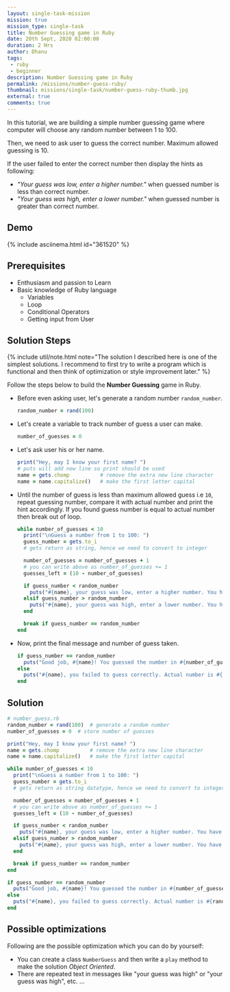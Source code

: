 ```yaml
---
layout: single-task-mission
mission: true
mission_type: single-task
title: Number Guessing game in Ruby
date: 20th Sept, 2020 02:00:00
duration: 2 Hrs
author: Dhanu
tags:
 - ruby
 - beginner
description: Number Guessing game in Ruby
permalink: /missions/number-guess-ruby/
thumbnail: missions/single-task/number-guess-ruby-thumb.jpg
external: true
comments: true
---
```


In this tutorial, we are building a simple number guessing game where computer will choose any random number between 1 to 100.

Then, we need to ask user to guess the correct number.
Maximum allowed guessing is 10.

If the user failed to enter the correct number then display the hints as following:

- _"Your guess was low, enter a higher number."_ when guessed number is less than correct number.
- _"Your guess was high, enter a lower number."_ when guessed number is greater than correct number.

## Demo

{% include asciinema.html id="361520" %}

## Prerequisites

- Enthusiasm and passion to Learn
- Basic knowledge of Ruby language
  - Variables
  - Loop
  - Conditional Operators
  - Getting input from User

## Solution Steps

{% include util/note.html
    note="The solution I described here is one of the simplest solutions.
          I recommend to first try to write a program which is functional and then think of optimization or style improvement later."
%}

Follow the steps below to build the **Number Guessing** game in Ruby.

- Before even asking user, let's generate a random number `random_number`.

  ```ruby
  random_number = rand(100)
  ```

- Let's create a variable to track number of guess a user can make.

  ```ruby
  number_of_guesses = 0
  ```

- Let's ask user his or her name.

  ```ruby
  print("Hey, may I know your first name? ")
  # puts will add new line so print should be used
  name = gets.chomp          # remove the extra new line character
  name = name.capitalize()   # make the first letter capital
  ```

- Until the number of guess is less than maximum allowed guess i.e `10`, repeat guessing number,
  compare it with actual number and print the hint accordingly. If you found guess number is equal
  to actual number then break out of loop.

  ```ruby
  while number_of_guesses < 10
    print("\nGuess a number from 1 to 100: ")
    guess_number = gets.to_i
    # gets return as string, hence we need to convert to integer

    number_of_guesses = number_of_guesses + 1
    # you can write above as number_of_guesses += 1
    guesses_left = (10 - number_of_guesses)

    if guess_number < random_number
      puts("#{name}, your guess was low, enter a higher number. You have #{guesses_left} guesses left.")
    elsif guess_number > random_number
      puts("#{name}, your guess was high, enter a lower number. You have #{guesses_left} guesses left.")
    end

    break if guess_number == random_number
  end
  ```

- Now, print the final message and number of guess taken.

  ```ruby
  if guess_number == random_number
    puts("Good job, #{name}! You guessed the number in #{number_of_guesses} tries.")
  else
    puts("#{name}, you failed to guess correctly. Actual number is #{random_number}.")
  end
  ```

## Solution

```ruby
# number_guess.rb
random_number = rand(100)  # generate a random number
number_of_guesses = 0  # store number of guesses

print("Hey, may I know your first name? ")
name = gets.chomp          # remove the extra new line character
name = name.capitalize()   # make the first letter capital

while number_of_guesses < 10
  print("\nGuess a number from 1 to 100: ")
  guess_number = gets.to_i
  # gets return as string datatype, hence we need to convert to integer

  number_of_guesses = number_of_guesses + 1
  # you can write above as number_of_guesses += 1
  guesses_left = (10 - number_of_guesses)

  if guess_number < random_number
    puts("#{name}, your guess was low, enter a higher number. You have #{guesses_left} guesses left.")
  elsif guess_number > random_number
    puts("#{name}, your guess was high, enter a lower number. You have #{guesses_left} guesses left.")
  end

  break if guess_number == random_number
end

if guess_number == random_number
  puts("Good job, #{name}! You guessed the number in #{number_of_guesses} tries.")
else
  puts("#{name}, you failed to guess correctly. Actual number is #{random_number}.")
end
```

## Possible optimizations

Following are the possible optimization which you can do by yourself:

- You can create a class `NumberGuess` and then write a `play` method to make the solution _Object Oriented_.
- There are repeated text in messages like "your guess was high" or "your guess was high", etc. …
